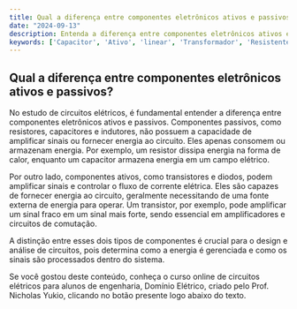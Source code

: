 ```yaml
---
title: Qual a diferença entre componentes eletrônicos ativos e passivos?
date: "2024-09-13"
description: Entenda a diferença entre componentes eletrônicos ativos e passivos no contexto de circuitos elétricos.
keywords: ['Capacitor', 'Ativo', 'linear', 'Transformador', 'Resistente', 'Eletrônico', 'Diodo']
---
```


## Qual a diferença entre componentes eletrônicos ativos e passivos?

No estudo de circuitos elétricos, é fundamental entender a diferença entre componentes eletrônicos ativos e passivos. Componentes passivos, como resistores, capacitores e indutores, não possuem a capacidade de amplificar sinais ou fornecer energia ao circuito. Eles apenas consomem ou armazenam energia. Por exemplo, um resistor dissipa energia na forma de calor, enquanto um capacitor armazena energia em um campo elétrico.

Por outro lado, componentes ativos, como transistores e diodos, podem amplificar sinais e controlar o fluxo de corrente elétrica. Eles são capazes de fornecer energia ao circuito, geralmente necessitando de uma fonte externa de energia para operar. Um transistor, por exemplo, pode amplificar um sinal fraco em um sinal mais forte, sendo essencial em amplificadores e circuitos de comutação.

A distinção entre esses dois tipos de componentes é crucial para o design e análise de circuitos, pois determina como a energia é gerenciada e como os sinais são processados dentro do sistema.

Se você gostou deste conteúdo, conheça o curso online de circuitos elétricos para alunos de engenharia, Domínio Elétrico, criado pelo Prof. Nicholas Yukio, clicando no botão presente logo abaixo do texto.
